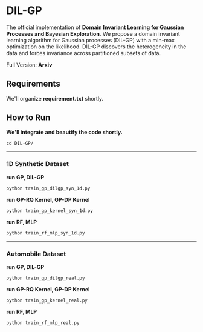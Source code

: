 # DIL-GP
The official implementation of **Domain Invariant Learning for Gaussian Processes and Bayesian Exploration**. We propose a domain invariant learning algorithm for Gaussian processes (DIL-GP) with a min-max optimization on the likelihood. DIL-GP discovers the heterogeneity in the data and forces invariance across partitioned subsets of data. 

Full Version: **Arxiv**


## Requirements

We'll organize **requirement.txt** shortly.



## How to Run

**We'll integrate and beautify the code shortly.**
```
cd DIL-GP/
```
---
### 1D Synthetic Dataset


**run GP, DIL-GP**
```
python train_gp_dilgp_syn_1d.py
```

**run GP-RQ Kernel, GP-DP Kernel**
```
python train_gp_kernel_syn_1d.py
```

**run RF, MLP**
```
python train_rf_mlp_syn_1d.py
```
---
### Automobile Dataset
**run GP, DIL-GP**
```
python train_gp_dilgp_real.py
```

**run GP-RQ Kernel, GP-DP Kernel**
```
python train_gp_kernel_real.py
```

**run RF, MLP**
```
python train_rf_mlp_real.py
```


